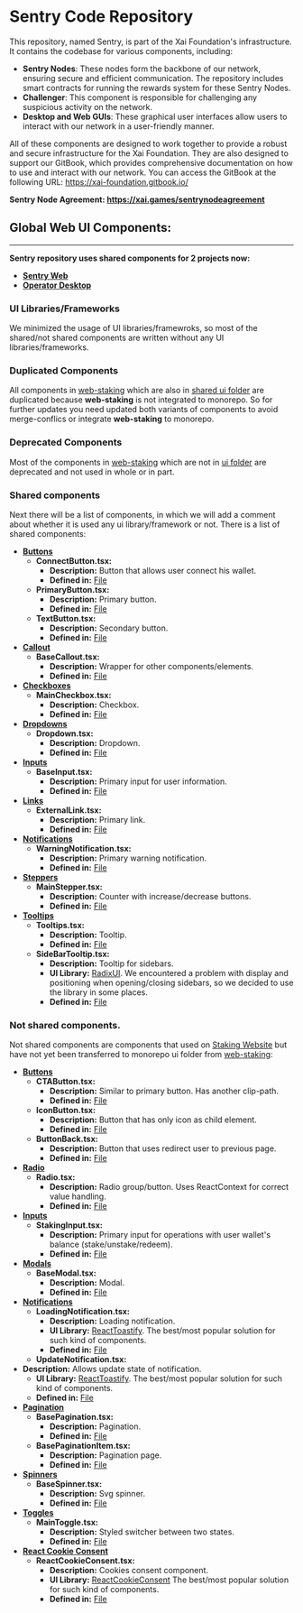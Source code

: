  # Sentry Code Repository

 This repository, named Sentry, is part of the Xai Foundation's infrastructure. It contains the codebase for various components, including:

 - **Sentry Nodes**: These nodes form the backbone of our network, ensuring secure and efficient communication. The repository includes smart contracts for running the rewards system for these Sentry Nodes.
 - **Challenger**: This component is responsible for challenging any suspicious activity on the network.
 - **Desktop and Web GUIs**: These graphical user interfaces allow users to interact with our network in a user-friendly manner.

 All of these components are designed to work together to provide a robust and secure infrastructure for the Xai Foundation. They are also designed to support our GitBook, which provides comprehensive documentation on how to use and interact with our network. You can access the GitBook at the following URL: https://xai-foundation.gitbook.io/

 **Sentry Node Agreement: https://xai.games/sentrynodeagreement**


## Global Web UI Components:
****
**Sentry repository uses shared components for 2 projects now:**
- **[Sentry Web](./apps/web-connect)**
- **[Operator Desktop](./apps/sentry-client-desktop)**

### UI Libraries/Frameworks
We minimized the usage of UI libraries/framewroks, so most of the shared/not shared components are written without any UI libraries/frameworks.

### Duplicated Components
All components in [web-staking](./apps/web-staking) which are also in [shared ui folder](./packages/ui/src/rebrand) are duplicated because **web-staking** is not integrated to monorepo.
So for further updates you need updated both variants of components to avoid merge-conflics or integrate **web-staking** to monorepo.

### Deprecated Components
Most of the components in [web-staking](./apps/web-staking) which are not in [ui folder](./apps/web-staking/src/app/components/ui) are deprecated and not used in whole or in part. 

### Shared components 
Next there will be a list of components, in which we will add a comment about whether it is used any ui library/framework or not.
There is a list of shared components:
* **[Buttons](./packages/ui/src/rebrand/buttons)**
  * **ConnectButton.tsx:**
    * **Description:** Button that allows user connect his wallet.
    * **Defined in:** [File](./packages/ui/src/rebrand/buttons/ConnectButton.tsx)
  * **PrimaryButton.tsx:**
    * **Description:** Primary button.
    * **Defined in:** [File](./packages/ui/src/rebrand/buttons/PrimaryButton.tsx)
  * **TextButton.tsx:**
    * **Description:** Secondary button.
    * **Defined in:** [File](./packages/ui/src/rebrand/buttons/TextButton.tsx)
* **[Callout](./packages/ui/src/rebrand/callout)**
  * **BaseCallout.tsx:**
    * **Description:** Wrapper for other components/elements.
    * **Defined in:** [File](./packages/ui/src/rebrand/callout/BaseCallout.tsx)
* **[Checkboxes](./packages/ui/src/rebrand/checkboxes)**
  * **MainCheckbox.tsx:**
    * **Description:** Checkbox.
    * **Defined in:** [File](./packages/ui/src/rebrand/checkboxes/MainCheckbox.tsx)
* **[Dropdowns](./packages/ui/src/rebrand/dropdown)**
  * **Dropdown.tsx:**
    * **Description:** Dropdown.
    * **Defined in:** [File](./packages/ui/src/rebrand/dropdown/Dropdown.tsx)
* **[Inputs](./packages/ui/src/rebrand/dropdown)**
  * **BaseInput.tsx:**
    * **Description:** Primary input for user information.
    * **Defined in:** [File](./packages/ui/src/rebrand/inputs/BaseInput.tsx)
* **[Links](./packages/ui/src/rebrand/links)**
  * **ExternalLink.tsx:**
    * **Description:** Primary link.
    * **Defined in:** [File](./packages/ui/src/rebrand/links/ExternalLink.tsx)
* **[Notifications](./packages/ui/src/rebrand/notifications)** 
  * **WarningNotification.tsx:**
    * **Description:** Primary warning notification.
    * **Defined in:** [File](./packages/ui/src/rebrand/notifications/WarningNotification.tsx)
* **[Steppers](./packages/ui/src/rebrand/steppers)**
  * **MainStepper.tsx:**
    * **Description:** Counter with increase/decrease buttons.
    * **Defined in:** [File](./packages/ui/src/rebrand/steppers/MainStepper.tsx)
* **[Tooltips](./packages/ui/src/rebrand/tooltip)**
  * **Tooltips.tsx:**
    * **Description:** Tooltip.
    * **Defined in:** [File](./packages/ui/src/rebrand/tooltip/Tooltip.tsx)
  * **SideBarTooltip.tsx:**
    * **Description:** Tooltip for sidebars.
    * **UI Library:** [RadixUI](https://www.radix-ui.com/themes/docs/components/tooltip). We encountered a problem with display and positioning when opening/closing sidebars, so we decided to use the library in some places. 
    * **Defined in:** [File](./packages/ui/src/rebrand/tooltip/SideBarTooltip.tsx)

### Not shared components. 
Not shared components are components that used on [Staking Website](https://app.xai.games/) but have not yet been transferred to monorepo ui folder from [web-staking](./apps/web-staking):
* **[Buttons](./apps/web-staking/src/app/components/ui/buttons)**
  * **CTAButton.tsx:**
    * **Description:** Similar to primary button. Has another clip-path.
    * **Defined in:** [File](./apps/web-staking/src/app/components/ui/buttons/CTAButton.tsx)
  * **IconButton.tsx:**
    * **Description:** Button that has only icon as child element.
    * **Defined in:** [File](./apps/web-staking/src/app/components/ui/buttons/IconButton.tsx)
  * **ButtonBack.tsx:**
    * **Description:** Button that uses redirect user to previous page.
    * **Defined in:** [File](./apps/web-staking/src/app/components/ui/buttons/ButtonBack.tsx)
* **[Radio](./apps/web-staking/src/app/components/ui/checkboxes)**
  * **Radio.tsx:**
    * **Description:** Radio group/button. Uses ReactContext for correct value handling.
    * **Defined in:** [File](./apps/web-staking/src/app/components/ui/checkboxes/Radio.tsx)
* **[Inputs](./apps/web-staking/src/app/components/ui/inputs)**
  * **StakingInput.tsx:**
    * **Description:** Primary input for operations with user wallet's balance (stake/unstake/redeem).
    * **Defined in:** [File](./apps/web-staking/src/app/components/ui/inputs/StakingInput.tsx)
* **[Modals](./apps/web-staking/src/app/components/ui/modals)**
  * **BaseModal.tsx:**
    * **Description:** Modal.
    * **Defined in:** [File](./apps/web-staking/src/app/components/ui/modals/BaseModal.tsx)
* **[Notifications](./apps/web-staking/src/app/components/ui/notifications)**
  * **LoadingNotification.tsx:**
    * **Description:** Loading notification.
    * **UI Library:** [ReactToastify](https://www.npmjs.com/package/react-toastify). The best/most popular solution for such kind of components.
    * **Defined in:** [File](./apps/web-staking/src/app/components/ui/notifications/LoadingNotification.tsx)
  * **UpdateNotification.tsx:**
* **Description:** Allows update state of notification.
  * **UI Library:** [ReactToastify](https://www.npmjs.com/package/react-toastify). The best/most popular solution for such kind of components.
  * **Defined in:** [File](./apps/web-staking/src/app/components/ui/notifications/UpdateNotification.tsx)
* **[Pagination](./apps/web-staking/src/app/components/ui/pagination)**
  * **BasePagination.tsx:**
    * **Description:** Pagination.
    * **Defined in:** [File](./apps/web-staking/src/app/components/ui/pagination/BasePagination.tsx)
  * **BasePaginationItem.tsx:**
    * **Description:** Pagination page.
    * **Defined in:** [File](./apps/web-staking/src/app/components/ui/pagination/BasePaginationItem.tsx)
* **[Spinners](./apps/web-staking/src/app/components/ui/spinners)**
  * **BaseSpinner.tsx:**
    * **Description:** Svg spinner.
    * **Defined in:** [File](./apps/web-staking/src/app/components/ui/spinners/BaseSpinner.tsx)
* **[Toggles](./apps/web-staking/src/app/components/ui/toggles)**
  * **MainToggle.tsx:**
    * **Description:** Styled switcher between two states.
    * **Defined in:** [File](./apps/web-staking/src/app/components/ui/toggles/MainToggle.tsx)
* **[React Cookie Consent](./apps/web-staking/src/app/components/ReactCookieConsent.tsx)**
  * **ReactCookieConsent.tsx:**
    * **Description:** Cookies consent component.
    * **UI Library:** [ReactCookieConsent](https://www.npmjs.com/package/react-cookie-consent) The best/most popular solution for such kind of components.
    * **Defined in:** [File](./apps/web-staking/src/app/components/ReactCookieConsent.tsx)